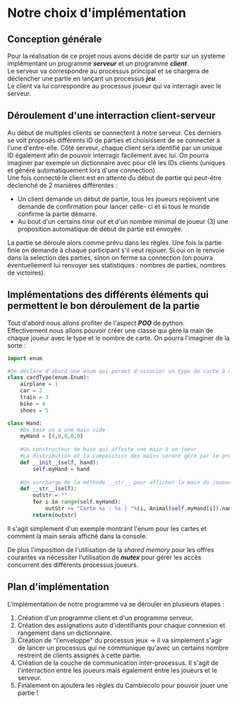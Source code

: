 # Notre choix d'implémentation

## Conception générale 
Pour la réalisation de ce projet nous avons décidé de partir sur un système implémentant un programme *__serveur__* et un programme *__client__*.  <br/>
Le serveur va correspondre au processus principal et se chargera de déclencher une partie en lançant un processus *__jeu__*.  <br/>
Le client va lui correspondre au processus joueur qui va interragir avec le serveur.  <br/>

## Déroulement d'une interraction client-serveur 
Au début de multiples clients se connectent à notre serveur. Ces derniers se voit proposés différents ID de parties et choisissent de se connecter à l'une d'entre-elle. Côté serveur, chaque client sera identifié par un unique ID également afin de pouvoir interragir facilement avec lui.  On pourra imaginer par exemple un dictionnaire avec pour clé les IDs clients (uniques et généré automatiquement lors d'une connection) <br/>
Une fois connecté le client est en attente du début de partie qui peut-être déclenché de 2 manières différentes : 
 - Un client demande un début de partie, tous les joueurs reçoivent une demande de confirmation pour lancer celle- ci et si tous le monde confirme la partie démarre.
 - Au bout d'un certains *time out* et d'un nombre minimal de joueur (3) une proposition automatique de début de partie est envoyée. <br/>

La partie se déroule alors comme prévu dans les règles. Une fois la partie finie on demande à chaque participant s'il veut rejouer. Si oui on le renvoie dans la selection des parties, sinon on ferme sa connection (on pourra éventuellement lui renvoyer ses statistiques : nombres de parties, nombres de victoires).

## Implémentations des différents éléments qui permettent le bon déroulement de la partie
Tout d'abord nous allons profiter de l'aspect *__POO__* de python. <br/>
Effectivement nous allons pouvoir créer une classe qui gère la main de chaque joueur avec le type et le nombre de carte. On pourra l'imaginer de la sorte : 
```python
import enum 

#On déclare d'abord une enum qui permet d'associer un type de carte à un entier 
class cardType(enum.Enum):
    airplane = 1
    car = 2
    train = 3
    bike = 4
    shoes = 5

class Hand:
    #De base on a une main vide
    myHand = [0,0,0,0,0]
    
    #Un constructeur de base qui affecte une main à un joeur
    #La distribution et la composition des mains seront géré par le processus jeu
    def __init__(self, hand):
        self.myHand = hand
    
    #Un surcharge de la méthode __str__ pour afficher la main du joueur
    def __str__(self):
        outstr = ""
        for i in range(self.myHand):
            outStr += "Carte %s : %s | "%(i, Animal(self.myHand[i]).name)
        return(outstr)
```
Il s'agit simplement d'un exemple montrant l'enum pour les cartes et comment la main serais affiché dans la console. <br/>

De plus l'imposition de l'utilisation de la *shared memory* pour les offres courantes va nécessiter l'utilisation de *__mutex__* pour gérer les accès concurrent des différents processus joueurs. 

## Plan d'implémentation 
L'implémentation de notre programme va se dérouler en plusieurs étapes :  <br/>
1. Création d'un programme client et d'un programme serveur.
2. Création des assignations auto d'identifiants pour chaque connexion et rangement dans un dictionnaire.
3. Création de "l'enveloppe" du processus jeux &rarr; il va simplement s'agir de lancer un processus qui ne communique qu'avec un certains nombre restreint de clients assignés à cette partie.
4. Création de la couche de communication inter-processus. Il s'agit de l'interraction entre les joueurs mais également entre les joueurs et le serveur.
5. Finalement on ajoutera les règles du Cambiecolo pour pouvoir jouer une partie !
